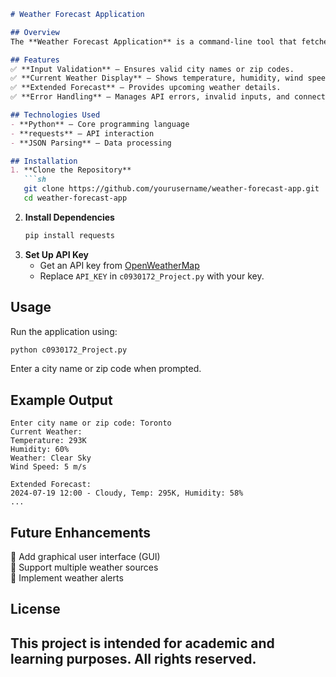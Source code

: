 ```markdown
# Weather Forecast Application  

## Overview  
The **Weather Forecast Application** is a command-line tool that fetches real-time weather data using the **OpenWeatherMap API**. Users can enter a **city name or zip code** to retrieve current weather conditions and an extended forecast.  

## Features  
✅ **Input Validation** – Ensures valid city names or zip codes.  
✅ **Current Weather Display** – Shows temperature, humidity, wind speed, and weather conditions.  
✅ **Extended Forecast** – Provides upcoming weather details.  
✅ **Error Handling** – Manages API errors, invalid inputs, and connectivity issues.  

## Technologies Used  
- **Python** – Core programming language  
- **requests** – API interaction  
- **JSON Parsing** – Data processing  

## Installation  
1. **Clone the Repository**  
   ```sh
   git clone https://github.com/yourusername/weather-forecast-app.git  
   cd weather-forecast-app  
   ```
2. **Install Dependencies**  
   ```sh
   pip install requests  
   ```
3. **Set Up API Key**  
   - Get an API key from [OpenWeatherMap](https://openweathermap.org/)  
   - Replace `API_KEY` in `c0930172_Project.py` with your key.  

## Usage  
Run the application using:  
```sh
python c0930172_Project.py  
```  
Enter a city name or zip code when prompted.  

## Example Output  
```
Enter city name or zip code: Toronto
Current Weather:
Temperature: 293K
Humidity: 60%
Weather: Clear Sky
Wind Speed: 5 m/s

Extended Forecast:
2024-07-19 12:00 - Cloudy, Temp: 295K, Humidity: 58%
...
```  

## Future Enhancements  
🔹 Add graphical user interface (GUI)  
🔹 Support multiple weather sources  
🔹 Implement weather alerts  

## License  
This project is intended for academic and learning purposes. All rights reserved.
---

